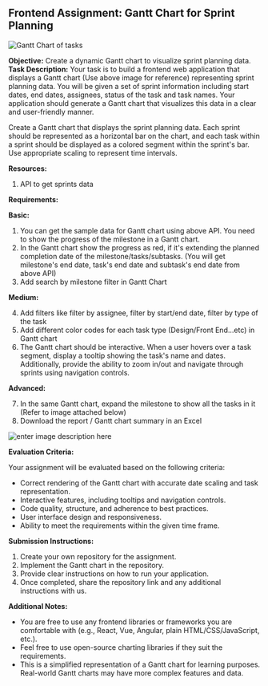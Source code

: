 ## Frontend Assignment: Gantt Chart for Sprint Planning

![Gantt Chart of tasks](https://gcp-developer-acme-api.apiwiz.io/v2/image-v2/client-1/5e4d89a6/image-VmpkF5iCD-8LPLZEHpFY7.png?type=s3)

**Objective:** Create a dynamic Gantt chart to visualize sprint planning data. 
**Task Description:** Your task is to build a frontend web application that displays a Gantt chart (Use above image for reference) representing sprint planning data. You will be given a set of sprint information including start dates, end dates, assignees, status of the task and task names. Your application should generate a Gantt chart that visualizes this  data  in a clear and user-friendly manner. 

Create a Gantt chart that displays the sprint planning data. Each sprint should be represented as a horizontal bar on the chart, and each task within a sprint should be displayed as a colored segment within the sprint's bar. Use appropriate scaling to represent time intervals.

**Resources:**

1. API to get sprints data


**Requirements:** 

**Basic:**
1. You can get the sample data for Gantt chart using above API. You need to show the progress of the milestone in a Gantt chart.  
2. In the Gantt chart show the progress as red, if it's extending the planned completion date of the milestone/tasks/subtasks. (You will get milestone's end date, task's end date and subtask's end date from above API)
3.  Add search by milestone filter in Gantt Chart

**Medium:**

4. Add filters like filter by assignee, filter by start/end date, filter by type of the task
5. Add different color codes for each task type (Design/Front End...etc) in Gantt chart
6. The Gantt chart should be interactive. When a user hovers over a task segment, display a tooltip showing the task's name and dates. Additionally, provide the ability to zoom in/out and navigate through sprints using navigation controls.

**Advanced:**

7. In the same Gantt chart, expand the milestone to show all the tasks in it (Refer to image attached below)
8. Download the report / Gantt chart summary in an Excel

![enter image description here](https://gcp-developer-acme-api.apiwiz.io/v2/image-v2/client-1/5e4d89a6/screenshot-2023-08-11-at-12-54-00-pm-xMvZnGeZkMGb1mvXN-MGn.png?type=s3)

**Evaluation Criteria:**

Your assignment will be evaluated based on the following criteria:

-   Correct rendering of the Gantt chart with accurate date scaling and task representation.
-   Interactive features, including tooltips and navigation controls.
-   Code quality, structure, and adherence to best practices.
-   User interface design and responsiveness.
-   Ability to meet the requirements within the given time frame.

**Submission Instructions:**

1.  Create your own repository for the assignment.
2.  Implement the Gantt chart in the repository.
3.  Provide clear instructions on how to run your application.
4.  Once completed, share the repository link and any additional instructions with us.
    

**Additional Notes:**

-   You are free to use any frontend libraries or frameworks you are comfortable with (e.g., React, Vue, Angular, plain HTML/CSS/JavaScript, etc.).
-   Feel free to use open-source charting libraries if they suit the requirements.
-   This is a simplified representation of a Gantt chart for learning purposes. Real-world Gantt charts may have more complex features and data.
